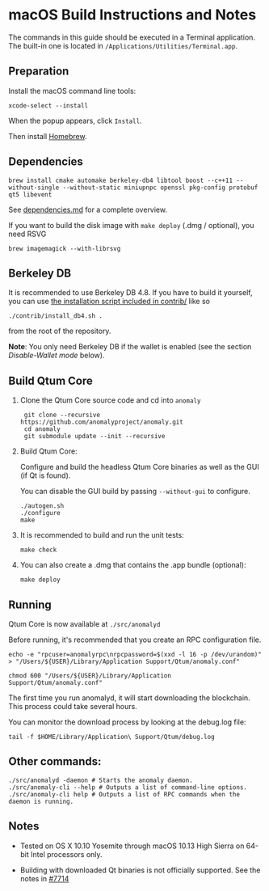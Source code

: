 macOS Build Instructions and Notes
====================================
The commands in this guide should be executed in a Terminal application.
The built-in one is located in `/Applications/Utilities/Terminal.app`.

Preparation
-----------
Install the macOS command line tools:

`xcode-select --install`

When the popup appears, click `Install`.

Then install [Homebrew](https://brew.sh).

Dependencies
----------------------

    brew install cmake automake berkeley-db4 libtool boost --c++11 --without-single --without-static miniupnpc openssl pkg-config protobuf qt5 libevent

See [dependencies.md](dependencies.md) for a complete overview.

If you want to build the disk image with `make deploy` (.dmg / optional), you need RSVG

    brew imagemagick --with-librsvg

Berkeley DB
-----------
It is recommended to use Berkeley DB 4.8. If you have to build it yourself,
you can use [the installation script included in contrib/](/contrib/install_db4.sh)
like so

```shell
./contrib/install_db4.sh .
```

from the root of the repository.

**Note**: You only need Berkeley DB if the wallet is enabled (see the section *Disable-Wallet mode* below).

Build Qtum Core
------------------------

1. Clone the Qtum Core source code and cd into `anomaly`

        git clone --recursive https://github.com/anomalyproject/anomaly.git
        cd anomaly
        git submodule update --init --recursive

2.  Build Qtum Core:

    Configure and build the headless Qtum Core binaries as well as the GUI (if Qt is found).

    You can disable the GUI build by passing `--without-gui` to configure.

        ./autogen.sh
        ./configure
        make

3.  It is recommended to build and run the unit tests:

        make check

4.  You can also create a .dmg that contains the .app bundle (optional):

        make deploy

Running
-------

Qtum Core is now available at `./src/anomalyd`

Before running, it's recommended that you create an RPC configuration file.

    echo -e "rpcuser=anomalyrpc\nrpcpassword=$(xxd -l 16 -p /dev/urandom)" > "/Users/${USER}/Library/Application Support/Qtum/anomaly.conf"

    chmod 600 "/Users/${USER}/Library/Application Support/Qtum/anomaly.conf"

The first time you run anomalyd, it will start downloading the blockchain. This process could take several hours.

You can monitor the download process by looking at the debug.log file:

    tail -f $HOME/Library/Application\ Support/Qtum/debug.log

Other commands:
-------

    ./src/anomalyd -daemon # Starts the anomaly daemon.
    ./src/anomaly-cli --help # Outputs a list of command-line options.
    ./src/anomaly-cli help # Outputs a list of RPC commands when the daemon is running.

Notes
-----

* Tested on OS X 10.10 Yosemite through macOS 10.13 High Sierra on 64-bit Intel processors only.

* Building with downloaded Qt binaries is not officially supported. See the notes in [#7714](https://github.com/bitcoin/bitcoin/issues/7714)

